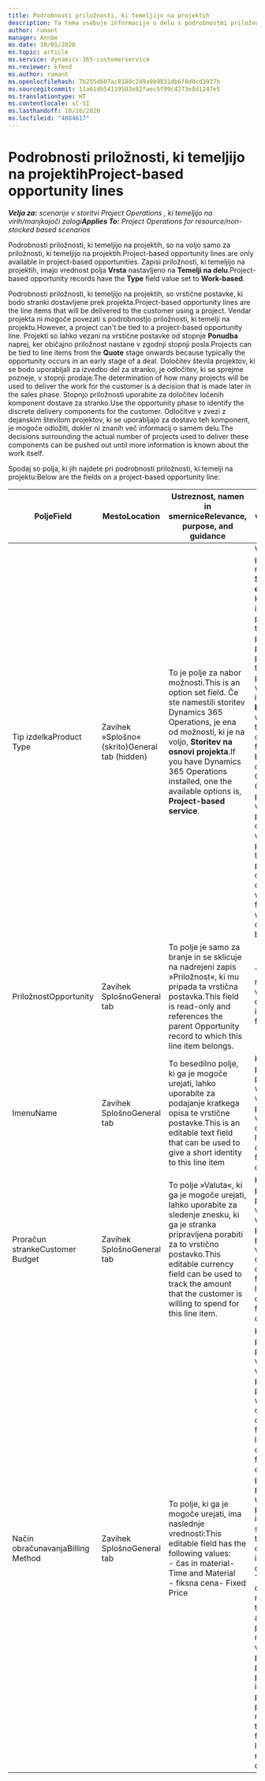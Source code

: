 ```yaml
---
title: Podrobnosti priložnosti, ki temeljijo na projektih
description: Ta tema vsebuje informacije o delu s podrobnostmi priložnosti, ki temeljijo na projektu.
author: rumant
manager: Annbe
ms.date: 10/01/2020
ms.topic: article
ms.service: dynamics-365-customerservice
ms.reviewer: kfend
ms.author: rumant
ms.openlocfilehash: 7b255d607ac8180c249a9b9831db6f8d0cd3937b
ms.sourcegitcommit: 11a61db54119503e82faec5f99c4273e8d1247e5
ms.translationtype: HT
ms.contentlocale: sl-SI
ms.lasthandoff: 10/16/2020
ms.locfileid: "4084617"
---
```

# <a name="project-based-opportunity-lines"></a><span data-ttu-id="9c007-103">Podrobnosti priložnosti, ki temeljijo na projektih</span><span class="sxs-lookup"><span data-stu-id="9c007-103">Project-based opportunity lines</span></span>

<span data-ttu-id="9c007-104">_**Velja za:** scenarije v storitvi Project Operations , ki temeljijo na virih/manjkajoči zalogi_</span><span class="sxs-lookup"><span data-stu-id="9c007-104">_**Applies To:** Project Operations for resource/non-stocked based scenarios_</span></span>


<span data-ttu-id="9c007-105">Podrobnosti priložnosti, ki temeljijo na projektih, so na voljo samo za priložnosti, ki temeljijo na projektih.</span><span class="sxs-lookup"><span data-stu-id="9c007-105">Project-based opportunity lines are only available in project-based opportunities.</span></span> <span data-ttu-id="9c007-106">Zapisi priložnosti, ki temeljijo na projektih, imajo vrednost polja **Vrsta** nastavljeno na **Temelji na delu**.</span><span class="sxs-lookup"><span data-stu-id="9c007-106">Project-based opportunity records have the **Type** field value set to **Work-based**.</span></span>

<span data-ttu-id="9c007-107">Podrobnosti priložnosti, ki temeljijo na projektih, so vrstične postavke, ki bodo stranki dostavljene prek projekta.</span><span class="sxs-lookup"><span data-stu-id="9c007-107">Project-based opportunity lines are the line items that will be delivered to the customer using a project.</span></span> <span data-ttu-id="9c007-108">Vendar projekta ni mogoče povezati s podrobnostjo priložnosti, ki temelji na projektu.</span><span class="sxs-lookup"><span data-stu-id="9c007-108">However, a project can't be tied to a project-based opportunity line.</span></span> <span data-ttu-id="9c007-109">Projekti so lahko vezani na vrstične postavke od stopnje **Ponudba** naprej, ker običajno priložnost nastane v zgodnji stopnji posla.</span><span class="sxs-lookup"><span data-stu-id="9c007-109">Projects can be tied to line items from the **Quote** stage onwards because typically the opportunity occurs in an early stage of a deal.</span></span> <span data-ttu-id="9c007-110">Določitev števila projektov, ki se bodo uporabljali za izvedbo del za stranko, je odločitev, ki se sprejme pozneje, v stopnji prodaje.</span><span class="sxs-lookup"><span data-stu-id="9c007-110">The determination of how many projects will be used to deliver the work for the customer is a decision that is made later in the sales phase.</span></span> <span data-ttu-id="9c007-111">Stopnjo priložnosti uporabite za določitev ločenih komponent dostave za stranko.</span><span class="sxs-lookup"><span data-stu-id="9c007-111">Use the opportunity phase to identify the discrete delivery components for the customer.</span></span> <span data-ttu-id="9c007-112">Odločitve v zvezi z dejanskim številom projektov, ki se uporabljajo za dostavo teh komponent, je mogoče odložiti, dokler ni znanih več informacij o samem delu.</span><span class="sxs-lookup"><span data-stu-id="9c007-112">The decisions surrounding the actual number of projects used to deliver these components can be pushed out until more information is known about the work itself.</span></span>

<span data-ttu-id="9c007-113">Spodaj so polja, ki jih najdete pri podrobnosti priložnosti, ki temelji na projektu:</span><span class="sxs-lookup"><span data-stu-id="9c007-113">Below are the fields on a project-based opportunity line:</span></span>

| <span data-ttu-id="9c007-114">**Polje**</span><span class="sxs-lookup"><span data-stu-id="9c007-114">**Field**</span></span> | <span data-ttu-id="9c007-115">**Mesto**</span><span class="sxs-lookup"><span data-stu-id="9c007-115">**Location**</span></span> | <span data-ttu-id="9c007-116">**Ustreznost, namen in smernice**</span><span class="sxs-lookup"><span data-stu-id="9c007-116">**Relevance, purpose, and guidance**</span></span> | <span data-ttu-id="9c007-117">**Nadaljnji vpliv**</span><span class="sxs-lookup"><span data-stu-id="9c007-117">**Downstream impact**</span></span> |
| --- | --- | --- | --- |
| <span data-ttu-id="9c007-118">Tip izdelka</span><span class="sxs-lookup"><span data-stu-id="9c007-118">Product Type</span></span> | <span data-ttu-id="9c007-119">Zavihek »Splošno« (skrito)</span><span class="sxs-lookup"><span data-stu-id="9c007-119">General tab (hidden)</span></span> | <span data-ttu-id="9c007-120">To je polje za nabor možnosti.</span><span class="sxs-lookup"><span data-stu-id="9c007-120">This is an option set field.</span></span> <span data-ttu-id="9c007-121">Če ste namestili storitev Dynamics 365 Operations, je ena od možnosti, ki je na voljo, **Storitev na osnovi projekta**.</span><span class="sxs-lookup"><span data-stu-id="9c007-121">If you have Dynamics 365 Operations installed, one the available options is, **Project-based service**.</span></span>  | <span data-ttu-id="9c007-122">Vrednost tega polja je nastavljena na **Storitev na osnovi projekta** , ko pri priložnosti iz mreže podrobnosti, ki temeljijo na projektu, ustvarite podrobnost priložnosti, ki temelji na projektu.</span><span class="sxs-lookup"><span data-stu-id="9c007-122">The value of this field is set to **Project-based service** when you create the project-based opportunity line from the project-based lines grid on the Opportunity.</span></span> <br> <span data-ttu-id="9c007-123">Če spremenite ali preglasite to vrednost, funkcija projekta ne bo omogočena za vaše vrstične postavke, ki temeljijo na projektu.</span><span class="sxs-lookup"><span data-stu-id="9c007-123">If you change or override this value, the project functionality won't be enabled on your project-based line items.</span></span> |
| <span data-ttu-id="9c007-124">Priložnost</span><span class="sxs-lookup"><span data-stu-id="9c007-124">Opportunity</span></span> | <span data-ttu-id="9c007-125">Zavihek Splošno</span><span class="sxs-lookup"><span data-stu-id="9c007-125">General tab</span></span> | <span data-ttu-id="9c007-126">To polje je samo za branje in se sklicuje na nadrejeni zapis »Priložnost«, ki mu pripada ta vrstična postavka.</span><span class="sxs-lookup"><span data-stu-id="9c007-126">This field is read-only and references the parent Opportunity record to which this line item belongs.</span></span> | <span data-ttu-id="9c007-127">To polje nima nadaljnjega vpliva.</span><span class="sxs-lookup"><span data-stu-id="9c007-127">There is no downstream impact of this field.</span></span> |
| <span data-ttu-id="9c007-128">Imenu</span><span class="sxs-lookup"><span data-stu-id="9c007-128">Name</span></span> | <span data-ttu-id="9c007-129">Zavihek Splošno</span><span class="sxs-lookup"><span data-stu-id="9c007-129">General tab</span></span> | <span data-ttu-id="9c007-130">To besedilno polje, ki ga je mogoče urejati, lahko uporabite za podajanje kratkega opisa te vrstične postavke.</span><span class="sxs-lookup"><span data-stu-id="9c007-130">This is an editable text field that can be used to give a short identity to this line item</span></span> | <span data-ttu-id="9c007-131">Ko ustvarite ponudbo iz te priložnosti, se ta vrednost prenese v podrobnost ponudbe.</span><span class="sxs-lookup"><span data-stu-id="9c007-131">This value is carried over to the quote line when you create a quote from this opportunity</span></span> |
| <span data-ttu-id="9c007-132">Proračun stranke</span><span class="sxs-lookup"><span data-stu-id="9c007-132">Customer Budget</span></span> | <span data-ttu-id="9c007-133">Zavihek Splošno</span><span class="sxs-lookup"><span data-stu-id="9c007-133">General tab</span></span> | <span data-ttu-id="9c007-134">To polje »Valuta«, ki ga je mogoče urejati, lahko uporabite za sledenje znesku, ki ga je stranka pripravljena porabiti za to vrstično postavko.</span><span class="sxs-lookup"><span data-stu-id="9c007-134">This editable currency field can be used to track the amount that the customer is willing to spend for this line item.</span></span> | <span data-ttu-id="9c007-135">Ko ustvarite ponudbo iz te priložnosti, se ta vrednost prenese v ustrezno polje pri podrobnosti ponudbe.</span><span class="sxs-lookup"><span data-stu-id="9c007-135">This value is carried over to the corresponding field on the quote line when you create a quote from this opportunity</span></span> |
| <span data-ttu-id="9c007-136">Način obračunavanja</span><span class="sxs-lookup"><span data-stu-id="9c007-136">Billing Method</span></span> | <span data-ttu-id="9c007-137">Zavihek Splošno</span><span class="sxs-lookup"><span data-stu-id="9c007-137">General tab</span></span> | <span data-ttu-id="9c007-138">To polje, ki ga je mogoče urejati, ima naslednje vrednosti:</span><span class="sxs-lookup"><span data-stu-id="9c007-138">This editable field has the following values:</span></span></br><span data-ttu-id="9c007-139">- čas in material</span><span class="sxs-lookup"><span data-stu-id="9c007-139">- Time and Material</span></span></br><span data-ttu-id="9c007-140">- fiksna cena</span><span class="sxs-lookup"><span data-stu-id="9c007-140">- Fixed Price</span></span> | <span data-ttu-id="9c007-141">Ko ustvarite ponudbo iz te priložnosti, se ta vrednost prenese v ustrezno polje pri podrobnosti ponudbe.</span><span class="sxs-lookup"><span data-stu-id="9c007-141">This value is carried over to the corresponding field on the quote line when you create a quote from this opportunity.</span></span> <span data-ttu-id="9c007-142">Ko je podrobnost ponudbe ustvarjena, je polje zaklenjeno in ga ni mogoče spremeniti.</span><span class="sxs-lookup"><span data-stu-id="9c007-142">After the quote line is created, the field is locked and can't be changed.</span></span> <span data-ttu-id="9c007-143">To vrednost polja dodelite čim natančneje.</span><span class="sxs-lookup"><span data-stu-id="9c007-143">Assign this field value as accurately as possible.</span></span> <span data-ttu-id="9c007-144">Če morate spremeniti vrednost tega polja pri podrobnosti ponudbe, izbrišite in znova ustvarite podrobnost ponudbe.</span><span class="sxs-lookup"><span data-stu-id="9c007-144">If you need to change the value of this field on the quote line, delete and re-create the quote line.</span></span> |
